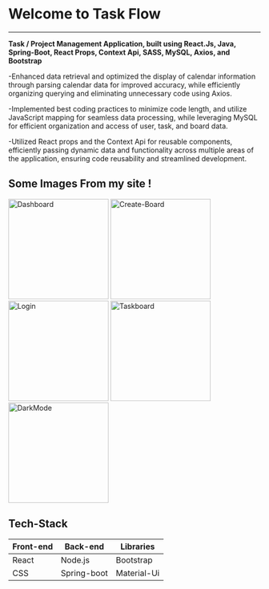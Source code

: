  <div>
  <h1>Welcome to Task Flow</h1>
  <hr />
  <p>
  <strong>Task / Project Management Application, built using React.Js, Java, Spring-Boot, React Props, Context Api, SASS, MySQL, Axios, and Bootstrap</strong>

-Enhanced data retrieval and optimized the display of calendar information through parsing calendar data for improved accuracy, while efficiently organizing querying and eliminating unnecessary code using Axios.

-Implemented best coding practices to minimize code length, and utilize JavaScript mapping for seamless data processing, while leveraging MySQL for efficient organization and access of user, task, and board data.

-Utilized React props and the Context Api for reusable components, efficiently passing dynamic data and functionality across multiple areas of the application, ensuring code reusability and streamlined development.

  </p>
  <div>
    <h2>Some Images From my site !</h2>
    <div>
      <img style="width: 200px;" src="https://imgur.com/lSvwh8N" alt="Dashboard"/>
      <img style="width: 200px;" src="https://imgur.com/lSvwh8N"alt="Create-Board"/>
      <img style="width: 200px;" src="https://imgur.com/lSvwh8N" alt="Login"/>
      <img style="width: 200px;" src="https://i.imgur.com/lSvwh8N.png" alt="Taskboard"/>
      <img style="width: 200px;" src="https://imgur.com/lSvwh8N" alt="DarkMode"/>
    </div>
    <h2>Tech-Stack</h2>
    <div>
      <table>
        <thead>
          <tr>
            <th>
              Front-end
            </th>
            <th>
              Back-end
            </th>
            <th>
              Libraries
            </th>
          </tr>
        </thead>
        <tbody>
          <tr>
            <td>
            React
            </td>
            <td>
            Node.js
            </td>
            <td>
            Bootstrap
            </td>
          </tr>
          <tr>
            <td>
            CSS
            </td>
            <td>
            Spring-boot
            </td>
            <td>
            Material-Ui
            </td>
          </tr>
        </tbody>
      </table
    </div>
   </div>
</div>

